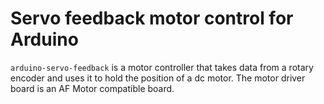 # Servo feedback motor control for Arduino

`arduino-servo-feedback` is a motor controller that takes data from a rotary encoder and uses it
to hold the position of a dc motor. The motor driver board is an AF Motor compatible board.
